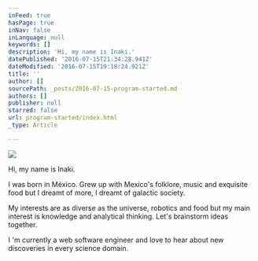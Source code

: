 ```yaml
---
inFeed: true
hasPage: true
inNav: false
inLanguage: null
keywords: []
description: 'Hi, my name is Inaki.'
datePublished: '2016-07-15T21:34:28.941Z'
dateModified: '2016-07-15T19:18:24.921Z'
title: ''
author: []
sourcePath: _posts/2016-07-15-program-started.md
authors: []
publisher: null
starred: false
url: program-started/index.html
_type: Article

---
```

![](https://the-grid-user-content.s3-us-west-2.amazonaws.com/a7c0c8f7-6bb2-4c45-b539-24dd6c6c048d.jpg)

Hi, my name is Inaki.

I was born in México. Grew up with Mexico's folklore, music and exquisite food but I dreamt of more, I dreamt of galactic society.

My interests are as diverse as the universe, robotics and food but my main interest is knowledge and analytical thinking. Let's brainstorm ideas together.

I 'm currently a web software engineer and love to hear about new discoveries in every science domain.